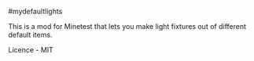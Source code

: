 #mydefaultlights

This is a mod for Minetest that lets you make light fixtures out of different default items.

Licence - MIT
